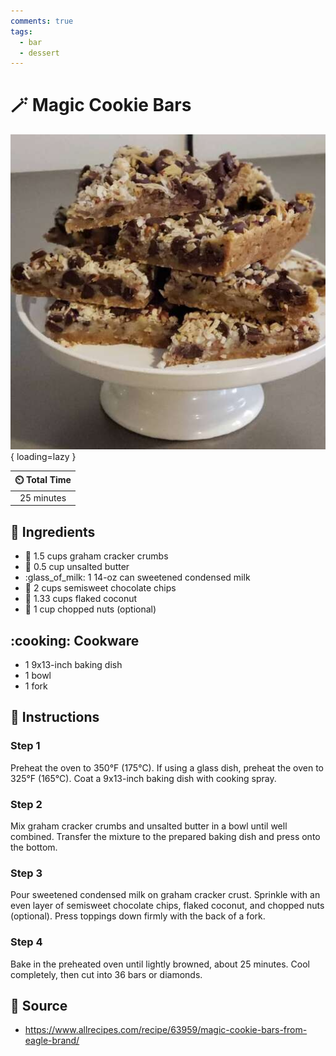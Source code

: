 ```yaml
---
comments: true
tags:
  - bar
  - dessert
---
```

# :magic_wand: Magic Cookie Bars

![Magic Cookie Bars][1]{ loading=lazy }

| :timer_clock: Total Time |
|:-----------------------: |
| 25 minutes |

## :salt: Ingredients

- :honey_pot: 1.5 cups graham cracker crumbs
- :butter: 0.5 cup unsalted butter
- :glass_of_milk: 1 14-oz can sweetened condensed milk
- :chocolate_bar: 2 cups semisweet chocolate chips
- :coconut: 1.33 cups flaked coconut
- :chestnut: 1 cup chopped nuts (optional)

## :cooking: Cookware

- 1 9x13-inch baking dish
- 1 bowl
- 1 fork

## :pencil: Instructions

### Step 1

Preheat the oven to 350°F (175°C). If using a glass dish, preheat the oven to 325°F (165°C). Coat a 9x13-inch baking
dish with cooking spray.

### Step 2

Mix graham cracker crumbs and unsalted butter in a bowl until well combined. Transfer the mixture to the prepared baking
dish and press onto the bottom.

### Step 3

Pour sweetened condensed milk on graham cracker crust. Sprinkle with an even layer of semisweet chocolate chips, flaked
coconut, and chopped nuts (optional). Press toppings down firmly with the back of a fork.

### Step 4

Bake in the preheated oven until lightly browned, about 25 minutes. Cool completely, then cut into 36 bars or diamonds.

## :link: Source

- <https://www.allrecipes.com/recipe/63959/magic-cookie-bars-from-eagle-brand/>

[1]: <../assets/images/magic-cookie-bars.jpg>
